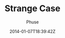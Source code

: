 ---
title: "Strange Case"
github: https://github.com/thephuse/strange_case
demo: http://thephuse.github.io/strange_case/
author: Phuse

ssg:
  - Jekyll
cms:
  - No Cms
date: 2014-01-07T18:39:42Z
github_branch: gh-pages
description: "A theme for Jekyll"
stale: true
---